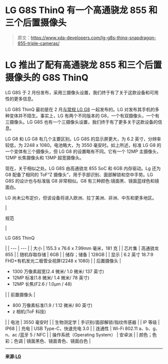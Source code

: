 # LG G8S ThinQ 有一个高通骁龙 855 和三个后置摄像头

> 原文：<https://www.xda-developers.com/lg-g8s-thinq-snapdragon-855-triple-cameras/>

# LG 推出了配有高通骁龙 855 和三个后置摄像头的 G8S ThinQ

LG G8S 于 2 月份发布，采用三摄像头设置，我们终于有了关于这款设备和可用性的更多信息。

LG G8S ThinQ 最初是在 2 月[与常规 LG G8](https://www.xda-developers.com/lg-g8-thinq-hands-on/) 一起发布的。LG 对发布其手机的多种变体并不陌生。事实上，LG 有两个不同版本的 G8，一个有双摄像头，一个有三摄像头。LG G8S 也有一个三摄像头设置，我们终于有了更多关于这款设备的信息。

LG G8 和 LG G8 有几个主要区别。LG G8S 的显示屏更大，为 6.2 英寸，分辨率较低，为 2248 x 1080。电池略大，为 3550 毫安时。如上所述，标准 LG G8 的一个变体有三个摄像头，但 LG G8 的设置略有不同。它有一个 12MP 主摄像头，12MP 长焦摄像头和 13MP 超宽摄像头。

现在，关于相似之处。LG G8S 由高通骁龙 855 SoC 和 6GB 内存驱动。Lg 还为 G8 配备了相同的 ToF“Z 摄像头”，用于手部识别、面部解锁和空中手势。LG G8S 的设计也与标准版 G8 非常相似。G8 有三种颜色:镜面黑、镜面蓝绿色和镜面白。

LG 尚未公布定价，但该设备将进入欧洲、拉丁美洲、非洲、中东和更多地区。

| 

规范

 | 

LG G8S ThinQ

 |
| --- | --- |
| 大小 | 155.3 x 76.6 x 7.99mm 毫米，181 克 |
| 芯片集 | 高通骁龙 855 |
| 随机存取存储 | 6GB |
| 储存；储备 | 128GB |
| 显示 | 6.2 英寸 18.7:9 FHD+有机发光二极管全视屏(2248 x 1080) |
| 后置摄像头 | 

*   1300 万像素超宽(2.4 微米/ 1.0 微米/ 137 英寸)
*   12MP 标准(1.8 微米/ 1.4 微米/ 78 英寸)
*   12MP 长焦(F2.6 / 1.0μm / 48)

 |
| 前置摄像头 | 

*   800 万像素标准(1.9 / 1.12 微米/ 80 英寸)
*   z 相机(ToF 科技)

 |
| 电池 | 3550 毫安时 |
| 生物测定学 | 手识别/面部解锁/指纹传感器 |
| IP 等级 | IP68 |
| 充电 | USB Type-C，快速充电 3.0 |
| 连通性 | Wi-Fi 802.11 a、b、g、n、ac /蓝牙 5 / NFC |
| 操作系统（Operating System） | 安卓派 |
| 颜色；色彩；色调 | 镜面黑色、镜面青色、镜面白色 |

* * *

**来源:[LG](http://www.lgnewsroom.com/2019/07/lg-g8s-thinq-combines-best-of-g-series-with-features-popular-among-customers-in-global-markets/)**
